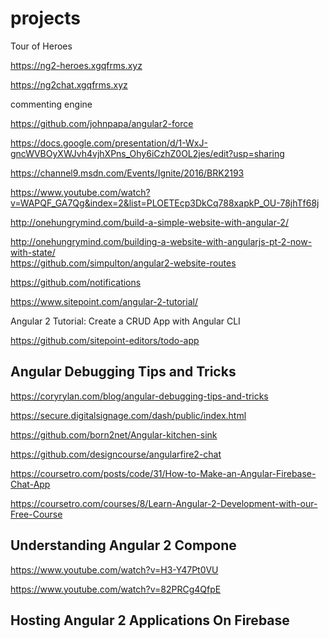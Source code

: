 # projects  


Tour of Heroes  

https://ng2-heroes.xgqfrms.xyz

https://ng2chat.xgqfrms.xyz

commenting engine








https://github.com/johnpapa/angular2-force  

https://docs.google.com/presentation/d/1-WxJ-gncWVBOyXWJvh4vjhXPns_Ohy6iCzhZ0OL2jes/edit?usp=sharing  

https://channel9.msdn.com/Events/Ignite/2016/BRK2193  

https://www.youtube.com/watch?v=WAPQF_GA7Qg&index=2&list=PLOETEcp3DkCq788xapkP_OU-78jhTf68j  




http://onehungrymind.com/build-a-simple-website-with-angular-2/  

http://onehungrymind.com/building-a-website-with-angularjs-pt-2-now-with-state/  
https://github.com/simpulton/angular2-website-routes  

https://github.com/notifications  





https://www.sitepoint.com/angular-2-tutorial/  

Angular 2 Tutorial: Create a CRUD App with Angular CLI  

https://github.com/sitepoint-editors/todo-app  



## Angular Debugging Tips and Tricks  

https://coryrylan.com/blog/angular-debugging-tips-and-tricks


https://secure.digitalsignage.com/dash/public/index.html  


https://github.com/born2net/Angular-kitchen-sink  






https://github.com/designcourse/angularfire2-chat  

https://coursetro.com/posts/code/31/How-to-Make-an-Angular-Firebase-Chat-App  

https://coursetro.com/courses/8/Learn-Angular-2-Development-with-our-Free-Course  

## Understanding Angular 2 Compone  

https://www.youtube.com/watch?v=H3-Y47Pt0VU  




https://www.youtube.com/watch?v=82PRCg4QfpE  

## Hosting Angular 2 Applications On Firebase  












